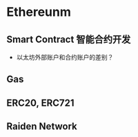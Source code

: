 # Ethereunm

## Smart Contract 智能合约开发
+ 以太坊外部账户和合约账户的差别？ 

## Gas

## ERC20, ERC721

## Raiden Network